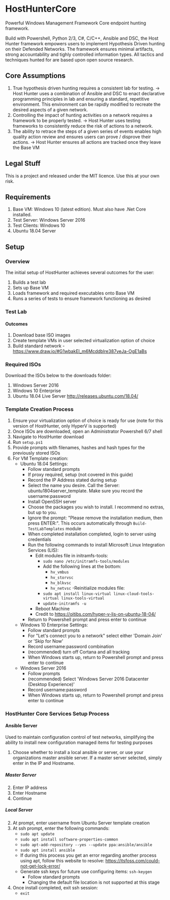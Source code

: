 # HostHunterCore
Powerful Windows Management Framework Core endpoint hunting framework.

Build with Powershell, Python 2/3, C#, C/C++, Ansible and DSC, the Host Hunter framework empowers users to implement Hypothesis Driven hunting on their Defended Networks. The framework ensures minimal artifacts, strong accountability and tighly controlled information types. All tactics and techniques hunted for are based upon open source research.

## Core Assumptions
1. True hypothesis driven hunting requires a consistent lab for testing. 
  -> Host Hunter uses a combination of Ansible and DSC to enact declarative programming principles in lab and ensuring a standard, repetitive environment. This environment can be rapidly modified to recreate the desired aspects of a given network.
2. Controlling the impact of hunting activities on a network requires a framework to be properly tested.
  -> Host Hunter uses testing frameworks to consistently reduce the risk of actions to a network. 
3. The ability to retrace the steps of a given series of events enables high quality action review and ensures users can prove / disprove their actions.
  -> Host Hunter ensures all actions are tracked once they leave the Base VM
  
## Legal Stuff
This is a project and released under the MIT licence. Use this at your own risk.

## Requirements
1. Base VM: Windows 10 (latest edition). Must also have .Net Core installed. 
2. Test Server: Windows Server 2016
3. Test Clients: Windows 10
4. Ubuntu 18.04 Server

## Setup
### Overview
The initial setup of HostHunter achieves several outcomes for the user:
1. Builds a test lab
2. Sets up Base VM 
3. Loads framework and required executables onto Base VM
4. Runs a series of tests to ensure framework functioning as desired

### Test Lab
#### Outcomes
1. Download base ISO images
2. Create template VMs in user selected virtualization option of choice
3. Build standard network - https://www.draw.io/#G1wbakEl_m6Mcddblre387veJa-OgE1aBs

### Required ISOs
Download the ISOs below to the downloads folder:
1. Windows Server 2016
2. Windows 10 Enterprise
3. Ubuntu 18.04 Live Server http://releases.ubuntu.com/18.04/

### Template Creation Process
1. Ensure your virtualization option of choice is ready for use (note for this version of HostHunter, only HyperV is supported)
2. Once ISOs are downloaded, open an Administrator Powershell 6/7 shell
3. Navigate to HostHunter download
4. Run `setup.ps1`
5. Provide prompts with filenames, hashes and hash types for the previously stored ISOs
6. For VM Template creation:
    - Ubuntu 18.04 Settings:
        - Follow standard prompts
        - If proxy required, setup (not covered in this guide)
        - Record the IP Address stated during setup
        - Select the name you desire. Call the Server: ubuntu1804server_template. Make sure you record the username:password
        - Install OpenSSH server
        - Choose the packages you wish to install. I recommend no extras, but up to you.
        - Ignore the prompt: "Please remove the installation medium, then press ENTER:". This occurs automatically through `Build-TestLabTemplates` module
        - When completed installation completed, login to server using credentials
        - Run the following commands to install Microsoft Linux Integration Services (LIS):
            - Edit modules file in initramfs-tools: 
                - `sudo nano /etc/initramfs-tools/modules`
                - Add the following lines at the bottom:
                    - `hv_vmbus`
                    - `hv_storvsc`
                    - `hv_blkvsc`
                    - `hv_netvsc`
            -Reinitialize modules file:
                - `sudo apt install linux-virtual linux-cloud-tools-virtual linux-tools-virtual`
                - `update-initramfs -u`
            - Reboot Machine
            - Credit to https://oitibs.com/hyper-v-lis-on-ubuntu-18-04/
        - Return to Powershell prompt and press enter to continue
    - Windows 10 Enterprise Settings:
        - Follow standard prompts
        - For "Let's connect you to a network" select either 'Domain Join' or 'Skip for Now'
        - Record username:password combination
        - (recommended) turn off Cortana and all tracking
        - When Windows starts up, return to Powershell prompt and press enter to continue
    - Windows Server 2016
        - Follow prompts
        - (recommended) Select 'Windows Server 2016 Datacenter (Desktop Experience)'
        - Record username:password
        - When Windows starts up, return to Powershell prompt and press enter to continue
        
### HostHunter Core Services Setup Process
#### Ansible Server
Used to maintain configuration control of test networks, simplifying the ability to install new configuration managed items for testing purposes
1. Choose whether to install a local ansible or server, or use your organizations master ansible server. If a master server selected, simply enter in the IP and Hostname.
##### Master Server
2. Enter IP address
3. Enter Hostname
4. Continue
##### Local Server
2. At prompt, enter username from Ubuntu Server template creation
3. At ssh prompt, enter the following commands:
    - `sudo apt update`
    - `sudo apt install software-properties-common`
    - `sudo apt-add-repository --yes --update ppa:ansible/ansible`
    - `sudo apt install ansible`
    - If during this process you get an error regarding another process using apt, follow this website to resolve: https://itsfoss.com/could-not-get-lock-error/
    - Generate ssh keys for future use configuring items: `ssh-keygen` 
        - Follow standard prompts
        - Changing the default file location is not supported at this stage
4. Once install completed, exit ssh session:
    - `exit`
